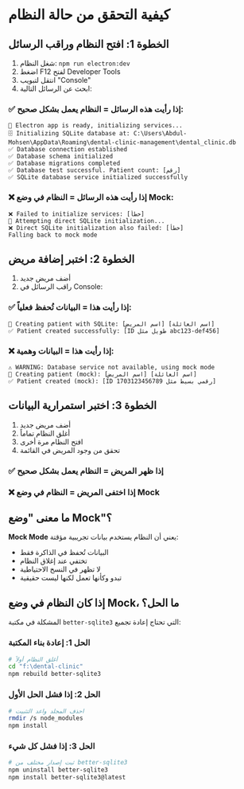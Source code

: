 # كيفية التحقق من حالة النظام

## الخطوة 1: افتح النظام وراقب الرسائل

1. شغل النظام: `npm run electron:dev`
2. اضغط F12 لفتح Developer Tools
3. انتقل لتبويب "Console"
4. ابحث عن الرسائل التالية:

### ✅ إذا رأيت هذه الرسائل = النظام يعمل بشكل صحيح:
```
🚀 Electron app is ready, initializing services...
🗄️ Initializing SQLite database at: C:\Users\Abdul-Mohsen\AppData\Roaming\dental-clinic-management\dental_clinic.db
✅ Database connection established
✅ Database schema initialized
✅ Database migrations completed
✅ Database test successful. Patient count: [رقم]
✅ SQLite database service initialized successfully
```

### ❌ إذا رأيت هذه الرسائل = النظام في وضع Mock:
```
❌ Failed to initialize services: [خطأ]
🔄 Attempting direct SQLite initialization...
❌ Direct SQLite initialization also failed: [خطأ]
Falling back to mock mode
```

## الخطوة 2: اختبر إضافة مريض

1. أضف مريض جديد
2. راقب الرسائل في Console:

### ✅ إذا رأيت هذا = البيانات تُحفظ فعلياً:
```
📝 Creating patient with SQLite: [اسم المريض] [اسم العائلة]
✅ Patient created successfully: [ID طويل مثل abc123-def456]
```

### ❌ إذا رأيت هذا = البيانات وهمية:
```
⚠️ WARNING: Database service not available, using mock mode
📝 Creating patient (mock): [اسم المريض] [اسم العائلة]
✅ Patient created (mock): [ID رقمي بسيط مثل 1703123456789]
```

## الخطوة 3: اختبر استمرارية البيانات

1. أضف مريض جديد
2. أغلق النظام تماماً
3. افتح النظام مرة أخرى
4. تحقق من وجود المريض في القائمة

### ✅ إذا ظهر المريض = النظام يعمل بشكل صحيح
### ❌ إذا اختفى المريض = النظام في وضع Mock

## ما معنى "وضع Mock"؟

**Mock Mode** يعني أن النظام يستخدم بيانات تجريبية مؤقتة:
- البيانات تُحفظ في الذاكرة فقط
- تختفي عند إغلاق النظام
- لا تظهر في النسخ الاحتياطية
- تبدو وكأنها تعمل لكنها ليست حقيقية

## إذا كان النظام في وضع Mock، ما الحل؟

المشكلة في مكتبة `better-sqlite3` التي تحتاج إعادة تجميع:

### الحل 1: إعادة بناء المكتبة
```bash
# أغلق النظام أولاً
cd "f:\dental-clinic"
npm rebuild better-sqlite3
```

### الحل 2: إذا فشل الحل الأول
```bash
# احذف المجلد واعد التثبيت
rmdir /s node_modules
npm install
```

### الحل 3: إذا فشل كل شيء
```bash
# ثبت إصدار مختلف من better-sqlite3
npm uninstall better-sqlite3
npm install better-sqlite3@latest
```
